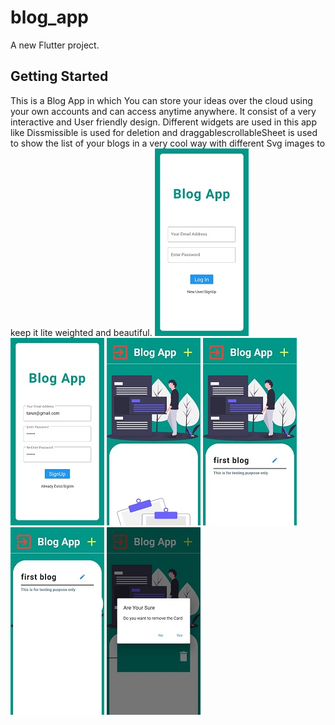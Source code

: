 # blog_app

A new Flutter project.

## Getting Started

This is a Blog App in which You can store your ideas over the cloud using your own accounts and can access anytime anywhere.
It consist of a very interactive and User friendly design.
Different widgets are used in this app like Dissmissible is used for deletion and draggablescrollableSheet is used to show the list of your blogs in a very cool way with different Svg images to keep it lite weighted and beautiful.
![alt text](https://github.com/Tarunbhati100/blogApp/blob/master/images/signIn.jpeg)
![alt text](https://github.com/Tarunbhati100/blogApp/blob/master/images/sign%20up%20.jpeg)
![alt text](https://github.com/Tarunbhati100/blogApp/blob/master/images/empty%20sheet.jpeg)
![alt text](https://github.com/Tarunbhati100/blogApp/blob/master/images/undragged%20sheet.jpeg)
![alt text](https://github.com/Tarunbhati100/blogApp/blob/master/images/dragged%20sheet.jpeg)
![alt text](https://github.com/Tarunbhati100/blogApp/blob/master/images/delete%20Alert.jpeg)
